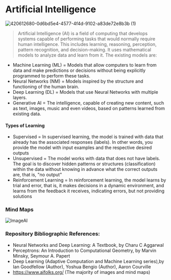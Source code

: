 # Artificial Intelligence

![420612680-0d6bd5e4-4577-4f4d-9102-a83de72e8b3b (1)](https://github.com/user-attachments/assets/1a147287-bbd1-4973-93ad-ec3d3be79ba3)

> Artificial Intelligence (AI) is a field of computing that develops systems capable of performing tasks that would normally require human intelligence. This includes learning, reasoning, perception, pattern recognition, and decision-making. It uses mathematical models to analyze data and learn from it. The existing models are:

* Machine Learning (ML) = Models that allow computers to learn from data and make predictions or decisions without being explicitly programmed to perform these tasks.
* Neural Networks (NM) = Models inspired by the structure and functioning of the human brain.
* Deep Learning (DL) = Models that use Neural Networks with multiple layers.
* Generative AI = The intelligence, capable of creating new content, such as text, images, music and even videos, based on patterns learned from existing data.

#### Types of Learning
- Supervised = In supervised learning, the model is trained with data that already has the associated responses (labels). In other words, you provide the model with input examples and the respective desired outputs
- Unsupervised = The model works with data that does not have labels. The goal is to discover hidden patterns or structures (classification) within the data without knowing in advance what the correct outputs are, that is, "no output"
- Reinforcement Learning = In reinforcement learning, the model learns by trial and error, that is, it makes decisions in a dynamic environment, and learns from the feedback it receives, indicating errors, but not providing solutions
  
### Mind Maps

![ImageAI](https://github.com/user-attachments/assets/2505222b-2e81-40a7-9293-8f238a599180)

### Repository Bibliographic References:
- Neural Networks and Deep Learning: A Textbook, by Charu C Aggarwal
- Perceptrons: An Introduction to Computational Geometry, by Marvin Minsky, Seymour A. Papert
- Deep Learning (Adaptive Computation and Machine Learning series),by Ian Goodfellow (Author), Yoshua Bengio (Author), Aaron Courville
- https://www.aifolks.org/ (The majority of images and mind maps)
